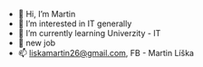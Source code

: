 - 👋 Hi, I’m Martin
- 👀 I’m interested in IT generally
- 🌱 I’m currently learning Univerzity - IT
- 💞️ new job 
- 📫 liskamartin26@gmail.com, FB - Martin Líška

<!---
SpaceLifeX/SpaceLifeX is a ✨ special ✨ repository because its `README.md` (this file) appears on your GitHub profile.
You can click the Preview link to take a look at your changes.
--->
